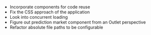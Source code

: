 - Incorporate components for code reuse
- Fix the CSS approach of the application
- Look into concurrent loading
- Figure out prediction market component from an Outlet perspective
- Refactor absolute file paths to be configurable
